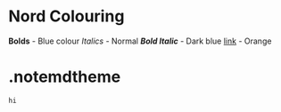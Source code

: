 # Nord Colouring

**Bolds** - Blue colour
*Italics* - Normal
***Bold Italic*** - Dark blue
[link](https://jensonbolton.com) - Orange

# .notemdtheme

`hi`